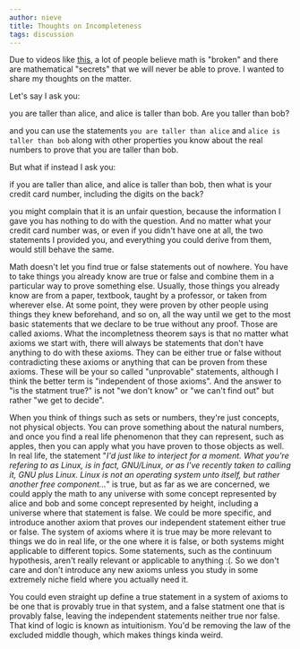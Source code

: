 ```yaml
---
author: nieve
title: Thoughts on Incompleteness
tags: discussion
---
```

Due to videos like [this](https://piped.video/watch?v=HeQX2HjkcNo), a lot of people believe math is "broken" and there are mathematical "secrets" that we will never be able to prove. I wanted to share my thoughts on the matter.

Let's say I ask you:

you are taller than alice, and alice is taller than bob. Are you taller than bob?

and you can use the statements `you are taller than alice` and `alice is taller than bob` along with other properties you know about the real numbers to prove that you are taller than bob.

But what if instead I ask you:

if you are taller than alice, and alice is taller than bob, then what is your credit card number, including the digits on the back?

you might complain that it is an unfair question, because the information I gave you has nothing to do with the question. And no matter what your credit card number was, or even if you didn't have one at all, the two statements I provided you, and everything you could derive from them, would still behave the same. 

Math doesn't let you find true or false statements out of nowhere. You have to take things you already know are true or false and combine them in a particular way to prove something else. Usually, those things you already know are from a paper, textbook, taught by a professor, or taken from wherever else. At some point, they were proven by other people using things they knew beforehand, and so on, all the way until we get to the most basic statements that we declare to be true without any proof. Those are called axioms. What the incompletness theorem says is that no matter what axioms we start with, there will always be statements that don't have anything to do with these axioms. They can be either true or false without contradicting these axioms or anything that can be proven from these axioms. These will be your so called "unprovable" statements, although I think the better term is "independent of those axioms". And the answer to "is the statment true?" is not "we don't know" or "we can't find out" but rather "we get to decide".

When you think of things such as sets or numbers, they're just concepts, not physical objects. You can prove something about the natural numbers, and once you find a real life phenomenon that they can represent, such as apples, then you can apply what you have proven to those objects as well. In real life, the statement "*I'd just like to interject for a moment. What you're refering to as Linux, is in fact, GNU/Linux, or as I've recently taken to calling it, GNU plus Linux. Linux is not an operating system unto itself, but rather another free component...*" is true, but as far as we are concerned, we could apply the math to any universe with some concept represented by alice and bob and some concept represented by height, including a universe where that statement is false. We could be more specific, and introduce another axiom that proves our independent statement either true or false. The system of axioms where it is true may be more relevant to things we do in real life, or the one where it is false, or both systems might applicable to different topics. Some statements, such as the continuum hypothesis, aren't really relevant or applicable to anything :(. So we don't care and don't introduce any new axioms unless you study in some extremely niche field where you actually need it.

You could even straight up define a true statement in a system of axioms to be one that is provably true in that system, and a false statment one that is provably false, leaving the independent statements neither true nor false. That kind of logic is known as intuitionism. You'd be removing the law of the excluded middle though, which makes things kinda weird.


